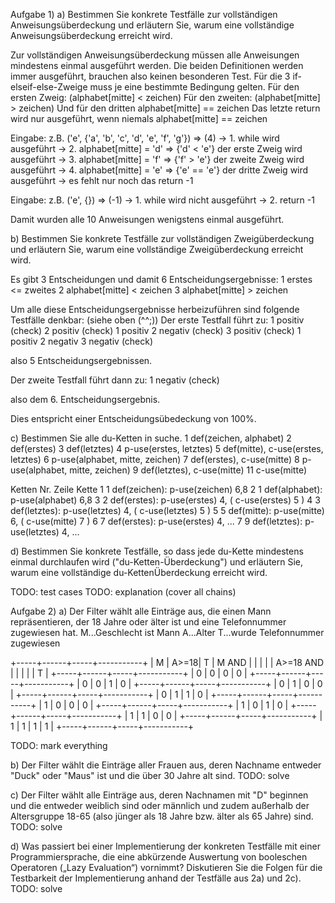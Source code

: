Aufgabe 1) 
a) Bestimmen Sie konkrete Testfälle zur vollständigen Anweisungsüberdeckung und erläutern Sie, warum eine vollständige Anweisungsüberdeckung erreicht wird.

Zur vollständigen Anweisungsüberdeckung müssen alle Anweisungen mindestens einmal ausgeführt werden.
Die beiden Definitionen werden immer ausgeführt, brauchen also keinen besonderen Test.
Für die 3 if-elseif-else-Zweige muss je eine bestimmte Bedingung gelten.
Für den ersten Zweig: (alphabet[mitte] < zeichen)
Für den zweiten: (alphabet[mitte] > zeichen)
Und für den dritten alphabet[mitte] == zeichen
Das letzte return wird nur ausgeführt, wenn niemals alphabet[mitte] == zeichen

Eingabe: z.B. ('e', {'a', 'b', 'c', 'd', 'e', 'f', 'g'}) => (4)
-> 1. while wird ausgeführt
-> 2. alphabet[mitte] = 'd' => {'d' < 'e'} der erste Zweig wird ausgeführt
-> 3. alphabet[mitte] = 'f' => {'f' > 'e'} der zweite Zweig wird ausgeführt
-> 4. alphabet[mitte] = 'e' => {'e' == 'e'} der dritte Zweig wird ausgeführt
-> es fehlt nur noch das return -1

Eingabe: z.B. ('e', {}) => (-1)
-> 1. while wird nicht ausgeführt
-> 2. return -1

Damit wurden alle 10 Anweisungen wenigstens einmal ausgeführt.

b) Bestimmen Sie konkrete Testfälle zur vollständigen Zweigüberdeckung und erläutern Sie, warum eine vollständige Zweigüberdeckung erreicht wird.

Es gibt 3 Entscheidungen und damit 6 Entscheidungsergebnisse:
   1 erstes <= zweites
   2 alphabet[mitte] < zeichen
   3 alphabet[mitte] > zeichen

Um alle diese Entscheidungsergebnisse herbeizuführen sind folgende Testfälle denkbar:
(siehe oben (^^;))
Der erste Testfall führt zu:
    1 positiv (check)
    2 positiv (check)
    1 positiv
    2 negativ (check)
    3 positiv (check)
    1 positiv
    2 negativ
    3 negativ (check)

also 5 Entscheidungsergebnissen.

Der zweite Testfall führt dann zu:
    1 negativ (check)

also dem 6. Entscheidungsergebnis.

Dies entspricht einer Entscheidungsübedeckung von 100%.

c) Bestimmen Sie alle du-Ketten in suche.
1 def(zeichen, alphabet)
2 def(erstes)
3 def(letztes)
4 p-use(erstes, letztes)
5 def(mitte), c-use(erstes, letztes)
6 p-use(alphabet, mitte, zeichen)
7 def(erstes), c-use(mitte)
8 p-use(alphabet, mitte, zeichen)
9 def(letztes), c-use(mitte)
11 c-use(mitte)

Ketten
Nr.	Zeile Kette
1	1 def(zeichen): p-use(zeichen) 6,8
2	1 def(alphabet): p-use(alphabet) 6,8
3	2 def(erstes): p-use(erstes) 4, ( c-use(erstes) 5 )
4	3 def(letztes): p-use(letztes) 4, ( c-use(letztes) 5 )
5	5 def(mitte): p-use(mitte) 6, ( c-use(mitte) 7 )
6	7 def(erstes): p-use(erstes) 4, ...
7	9 def(letztes): p-use(letztes) 4, ...

d) Bestimmen Sie konkrete Testfälle, so dass jede du-Kette mindestens einmal durchlaufen wird ("du-Ketten-Überdeckung") und erläutern Sie, warum eine vollständige du-KettenÜberdeckung erreicht wird.

TODO: test cases
TODO: explanation (cover all chains)




Aufgabe 2)
a) Der Filter wählt alle Einträge aus, die einen Mann repräsentieren, der 18 Jahre oder älter ist und eine Telefonnummer zugewiesen hat.
M...Geschlecht ist Mann
A...Alter
T...wurde Telefonnummer zugewiesen

+-----+------+-----+-----------+
|  M  | A>=18|  T  |   M AND   |
|     |      |     | A>=18 AND |
|     |      |     |     T     |
+-----+------+-----+-----------+
|  0  |  0   |  0  |     0     |
+-----+------+-----+-----------+
|  0  |  0   |  1  |     0     |
+-----+------+-----+-----------+
|  0  |  1   |  0  |     0     |
+-----+------+-----+-----------+
|  0  |  1   |  1  |     0     |
+-----+------+-----+-----------+
|  1  |  0   |  0  |     0     |
+-----+------+-----+-----------+
|  1  |  0   |  1  |     0     |
+-----+------+-----+-----------+
|  1  |  1   |  0  |     0     |
+-----+------+-----+-----------+
|  1  |  1   |  1  |     1     |
+-----+------+-----+-----------+

TODO: mark everything

b) Der Filter wählt die Einträge aller Frauen aus, deren Nachname entweder "Duck" oder "Maus" ist und die über 30 Jahre alt sind.
TODO: solve

c) Der Filter wählt alle Einträge aus, deren Nachnamen mit "D" beginnen und die entweder weiblich sind oder männlich und zudem außerhalb der Altersgruppe 18-65 (also jünger als 18 Jahre bzw. älter als 65 Jahre) sind.
TODO: solve

d) Was passiert bei einer Implementierung der konkreten Testfälle mit einer Programmiersprache, die eine abkürzende Auswertung von booleschen Operatoren („Lazy Evaluation“) vornimmt?
   Diskutieren Sie die Folgen für die Testbarkeit der Implementierung anhand der Testfälle aus 2a) und 2c).
TODO: solve